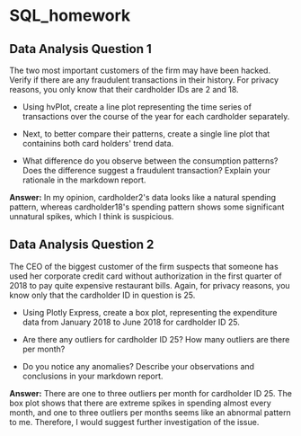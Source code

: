 # SQL_homework

## Data Analysis Question 1

The two most important customers of the firm may have been hacked. Verify if there are any fraudulent transactions in their history. For privacy reasons, you only know that their cardholder IDs are 2 and 18.

* Using hvPlot, create a line plot representing the time series of transactions over the course of the year for each cardholder separately. 

* Next, to better compare their patterns, create a single line plot that containins both card holders' trend data.  

* What difference do you observe between the consumption patterns? Does the difference suggest a fraudulent transaction? Explain your rationale in the markdown report.

**Answer:** In my opinion, cardholder2's data looks like a natural spending pattern, whereas cardholder18's spending pattern shows some significant unnatural spikes, which I think is suspicious.

## Data Analysis Question 2

The CEO of the biggest customer of the firm suspects that someone has used her corporate credit card without authorization in the first quarter of 2018 to pay quite expensive restaurant bills. Again, for privacy reasons, you know only that the cardholder ID in question is 25.

* Using Plotly Express, create a box plot, representing the expenditure data from January 2018 to June 2018 for cardholder ID 25.

* Are there any outliers for cardholder ID 25? How many outliers are there per month?

* Do you notice any anomalies? Describe your observations and conclusions in your markdown report.

**Answer:** There are one to three outliers per month for cardholder ID 25. The box plot shows that there are extreme spikes in spending almost every month, and one to three outliers per months seems like an abnormal pattern to me. Therefore, I would suggest further investigation of the issue.
